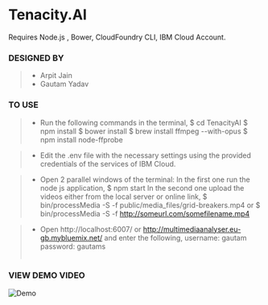 # Tenacity.AI

Requires Node.js , Bower, CloudFoundry CLI, IBM Cloud Account. 

### DESIGNED BY

>- Arpit Jain<BR>
>- Gautam Yadav<BR>

### TO USE
  
>- Run the following commands in the terminal, $ cd TenacityAI $ npm install $ bower install $ brew install ffmpeg --with-opus $ npm install node-ffprobe<BR>

>- Edit the .env file with the necessary settings using the provided credentials of the services of IBM Cloud.<BR>

>- Open 2 parallel windows of the terminal: In the first one run the node js application, $ npm start In the second one upload the videos either from the local server or online link, $ bin/processMedia -S -f public/media_files/grid-breakers.mp4 or $ bin/processMedia -S -f http://someurl.com/somefilename.mp4<BR>

>- Open http://localhost:6007/ or http://multimediaanalyser.eu-gb.mybluemix.net/ and enter the following, username: gautam password: gautams<BR><BR>

### VIEW DEMO VIDEO<br>

![Demo](main.jpeg)
